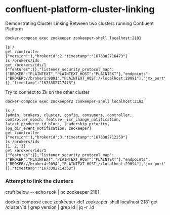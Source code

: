 # confluent-platform-cluster-linking
Demonstrating Cluster Linking Between two clusters running Confluent Platform 

```bash
docker-compose exec zookeeper zookeeper-shell localhost:2181
```

```
ls /
get /controller
{"version":1,"brokerid":2,"timestamp":"1673382716473"}
ls /brokers/ids
get /brokers/ids/1
{"features":{},"listener_security_protocol_map":{"BROKER":"PLAINTEXT","PLAINTEXT_HOST":"PLAINTEXT"},"endpoints":["BROKER://broker1:9091","PLAINTEXT_HOST://localhost:29091"],"jmx_port":-1,"port":9091,"host":"broker1","version":5,"tags":{},"timestamp":"1673382717473"}
```

Try to connect to Zk on the other cluster

```bash
docker-compose exec zookeeper2 zookeeper-shell localhost:2182
```

```
ls /
[admin, brokers, cluster, config, consumers, controller, controller_epoch, feature, isr_change_notification, latest_producer_id_block, leadership_priority, log_dir_event_notification, zookeeper]
get /controller
{"version":1,"brokerid":3,"timestamp":"1673382712259"}
ls /brokers/ids
[1, 2, 3]
get /brokers/ids/1
{"features":{},"listener_security_protocol_map":{"BROKER":"PLAINTEXT","PLAINTEXT_HOST":"PLAINTEXT"},"endpoints":["BROKER://broker4:9094","PLAINTEXT_HOST://localhost:29094"],"jmx_port":-1,"port":9094,"host":"broker4","version":5,"tags":{},"timestamp":"1673382714368"}
```

### Attempt to link the clusters











cruft below --
echo ruok | nc zookeeper 2181

docker-compose exec zookeeper-dc1 zookeeper-shell localhost:2181 get /cluster/id | grep version | grep id | jq -r .id
